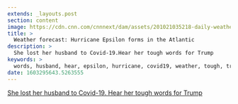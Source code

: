 ```yaml
--- 
extends: _layouts.post 
section: content 
image: https://cdn.cnn.com/cnnnext/dam/assets/201021035218-daily-weather-forecast-wednesday-super-tease.jpg 
title: > 
  Weather forecast: Hurricane Epsilon forms in the Atlantic 
description: > 
  She lost her husband to Covid-19.Hear her tough words for Trump 
keywords: > 
  words, husband, hear, epsilon, hurricane, covid19, weather, tough, trump, forecast, forms, lost, atlantic 
date: 1603295643.5263555 
--- 
```

<a href="/videos/politics/2020/10/21/alice-roberts-husband-coronavirus-trump-newday-vpx.cnn/video/playlists/top-news-videos/"><p class="cd__headline-text vid-left-enabled">She lost her husband to Covid-19. Hear her tough words for Trump</p><p class="cd__headline-icon cnn-icon"></p></a>